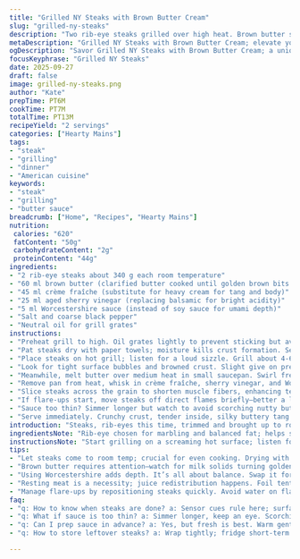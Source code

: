 ```yaml
---
title: "Grilled NY Steaks with Brown Butter Cream"
slug: "grilled-ny-steaks"
description: "Two rib-eye steaks grilled over high heat. Brown butter sauce with crème fraîche and aged sherry vinegar replaces traditional balsamic and cream. Soy sauce swapped for Worcestershire for a savory boost. Grill marks and crust signal readiness over timing. Sauce cooks down until nutty aroma develops, whisked with acidity and richness. Resting meat under foil avoids drying and keeps juices locked. Slicing thin after resting reveals tender, juicy pink interior. Sensory cues guide doneness; sizzle, smell, touch. Practical tips on handling flare-ups and sauce texture tweaks included."
metaDescription: "Grilled NY Steaks with Brown Butter Cream; elevate your grilling with bold flavors and rich texture"
ogDescription: "Savor Grilled NY Steaks with Brown Butter Cream; a unique twist on classic cuisine, rich butter notes and savory aromas await"
focusKeyphrase: "Grilled NY Steaks"
date: 2025-09-27
draft: false
image: grilled-ny-steaks.png
author: "Kate"
prepTime: PT6M
cookTime: PT7M
totalTime: PT13M
recipeYield: "2 servings"
categories: ["Hearty Mains"]
tags:
- "steak"
- "grilling"
- "dinner"
- "American cuisine"
keywords:
- "steak"
- "grilling"
- "butter sauce"
breadcrumb: ["Home", "Recipes", "Hearty Mains"]
nutrition: 
 calories: "620"
 fatContent: "50g"
 carbohydrateContent: "2g"
 proteinContent: "44g"
ingredients:
- "2 rib-eye steaks about 340 g each room temperature"
- "60 ml brown butter (clarified butter cooked until golden brown bits form)"
- "45 ml crème fraîche (substitute for heavy cream for tang and body)"
- "25 ml aged sherry vinegar (replacing balsamic for bright acidity)"
- "5 ml Worcestershire sauce (instead of soy sauce for umami depth)"
- "Salt and coarse black pepper"
- "Neutral oil for grill grates"
instructions:
- "Preheat grill to high. Oil grates lightly to prevent sticking but avoid flare-ups."
- "Pat steaks dry with paper towels; moisture kills crust formation. Season generously with salt and cracked black pepper."
- "Place steaks on hot grill; listen for a loud sizzle. Grill about 4-6 minutes per side depending on thickness and heat intensity. Flip only once. Use spatula or tongs—piercing releases juices."
- "Look for tight surface bubbles and browned crust. Slight give on pressing signals medium rare. Rest steaks on plate tented loosely with foil for 7 minutes; carryover cooking continues."
- "Meanwhile, melt butter over medium heat in small saucepan. Swirl frequently. Watch carefully as color shifts from yellow to rich golden brown with toasted milk solids. Smell should turn nutty but not burnt."
- "Remove pan from heat, whisk in crème fraîche, sherry vinegar, and Worcestershire sauce. Stir continuously until sauce thickens slightly and glazes spoon."
- "Slice steaks across the grain to shorten muscle fibers, enhancing tenderness. Pour sauce over or serve on side."
- "If flare-ups start, move steaks off direct flames briefly—better a lower heat than charred bitterness. No grill? Use cast iron pan over high heat with same technique. Resting is crucial or juicy loss significant."
- "Sauce too thin? Simmer longer but watch to avoid scorching nutty butter solids."
- "Serve immediately. Crunchy crust, tender inside, silky buttery tang all balance unpredictable grill quirks."
introduction: "Steaks, rib-eyes this time, trimmed and brought up to room temp. Grill roaring hot, the key for crust and flavor—you want that snap when searing, not steaming. Don’t be shy with seasoning; salt is your best friend. Skin dry so oil doesn’t steam the meat. Brown butter instead of regular, takes time but builds an aroma that punches through the grill smoke. Crème fraîche replaces heavy cream to cut through richness with a little tang. Sherry vinegar steps in for balsamic’s sweetness—a brighter bite that wakes up the butter. Soy sauce switches to Worcestershire for complexity, richer, with notes of anchovy and tamarind. Not just sauce, it’s your flavor anchor. Resting isn’t a pause, it’s part of the cooking. You slice post-rest, muscle fibers short, tender texture reveals itself. Keep a watchful eye on color, texture, smell; these are your doneness indicators, not a stopwatch. Flare-ups? Manage ‘em quick—don’t torch your steak, back off and reset. Grill or pan, the principles stay the same: dry, high heat, rest, enrich. That contrast—caramel crust with buttery acidity, tender pink inside—that’s your target."
ingredientsNote: "Rib-eye chosen for marbling and balanced fat; helps self-baste during grilling. If unavailable, strip loin or sirloin can work but expect leaner results. Brown butter preparation demands attention—too brown and bitterness creeps in, not brown enough and lackluster flavor. Clarified butter can speed process but misses nutty bits. Crème fraîche brings fresh acidity and smooth texture; heavy cream works but may feel heavier. Sherry vinegar offers sharper brightness versus balsamic’s syrupy sweetness—balance acidity with richness carefully. Worcestershire sauce in place of soy adds layers of umami without overwhelming saltiness. Oil grilling grates prevents sticking without burning; use neutral oils like grapeseed or canola to avoid smoke. Salt and pepper seasonings direct; grind fresh pepper coarsely for texture contrast on crust."
instructionsNote: "Start grilling on a screaming hot surface; listen for sharp sizzle, avoid moving steaks too often. One flip only; keeps the crust intact and cooks evenly. Watch surface bubbling as it signals cooked protein reaching the surface. Press steak slightly with finger or tongs; firm but with bounce means medium rare. Letting steak rest under foil traps heat and redistributes juices—skip this, you’ll lose precious moisture. Brown butter needs a close look—too hot and your sauce scorches, too cold and you miss those toasted nubs that give character. Whisking in liquid ingredients off heat prevents breaking or curdling of cream. Slice against the grain for tenderness, serving immediately. Manage flare-ups with quick lifting or moving steaks and avoid pouring water on flames—creates steam, unwanted flavors. Pan searing works similarly but requires stove proximity and well-seasoned skillet. Sauce can be prepared ahead and warmed gently if needed, but best fresh. Timing is a guide; look, feel, smell—these senses never fail in the kitchen."
tips:
- "Let steaks come to room temp; crucial for even cooking. Drying with paper towels promotes crust. Heat grill high; sizzle means you're on track."
- "Brown butter requires attention—watch for milk solids turning golden brown; nutty aroma means it's time. Don't leave it unattended, risks bitterness."
- "Using Worcestershire adds depth. It’s all about balance. Swap it for soy unless deep umami and savory notes better fit your palate."
- "Resting meat is a necessity; juice redistribution happens. Foil tenting retains heat, avoids dryness. Slice after a good rest for tenderness."
- "Manage flare-ups by repositioning steaks quickly. Avoid water on flames; it steams instead of just cooling. Seek balance between high heat and control."
faq:
- "q: How to know when steaks are done? a: Sensor cues rule here; surface bubbling, crust color, firmness. Firm yet springy means medium rare; test with fingers."
- "q: What if sauce is too thin? a: Simmer longer, keep an eye. Scorching butter solids ruin flavor. Watch for thickening to avoid watery issue."
- "q: Can I prep sauce in advance? a: Yes, but fresh is best. Warm gently if made ahead, keep texture in mind; reheating risks curdling."
- "q: How to store leftover steaks? a: Wrap tightly; fridge short-term. A couple days max. Reheat gently; avoid loss of moisture and texture."

---
```

